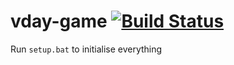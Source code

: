 # vday-game [![Build Status](https://travis-ci.org/ShadowChild/vday-game.svg)](https://travis-ci.org/ShadowChild/vday-game)

Run ```setup.bat``` to initialise everything
